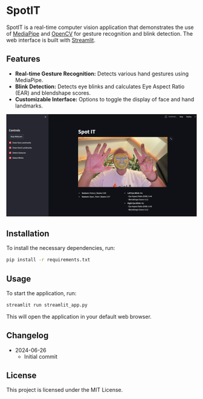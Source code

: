 # SpotIT

SpotIT is a real-time computer vision application that demonstrates the use of [MediaPipe](https://github.com/google-ai-edge/mediapipe) and [OpenCV](https://opencv.org/) for gesture recognition and blink detection. The web interface is built with [Streamlit](https://streamlit.io/).

## Features

- **Real-time Gesture Recognition:** Detects various hand gestures using MediaPipe.
- **Blink Detection:** Detects eye blinks and calculates Eye Aspect Ratio (EAR) and blendshape scores.
- **Customizable Interface:** Options to toggle the display of face and hand landmarks.
  
![SpotIT](imgs/demo.png)

## Installation

To install the necessary dependencies, run:

```bash
pip install -r requirements.txt
```

## Usage

To start the application, run:

```bash
streamlit run streamlit_app.py
```

This will open the application in your default web browser.

## Changelog

- 2024-06-26
  - Initial commit

## License

This project is licensed under the MIT License.
